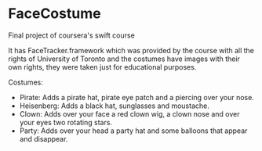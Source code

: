 # FaceCostume
Final project of coursera's swift course

It has FaceTracker.framework which was provided by the course with all the rights of University of Toronto and the costumes have images with their own rights, they were taken just for educational purposes.

Costumes:
- Pirate: Adds a pirate hat, pirate eye patch and a piercing over your nose.
- Heisenberg: Adds a black hat, sunglasses and moustache.
- Clown: Adds over your face a red clown wig, a clown nose and over your eyes two rotating stars.
- Party: Adds over your head a party hat and some balloons that appear and disappear.
